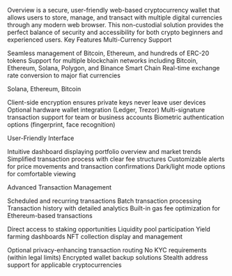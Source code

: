 Overview  is a secure, user-friendly web-based cryptocurrency wallet that allows users to store, manage, and transact with multiple digital currencies through any modern web browser. This non-custodial solution provides the perfect balance of security and accessibility for both crypto beginners and experienced users.
Key Features
Multi-Currency Support

Seamless management of Bitcoin, Ethereum, and hundreds of ERC-20 tokens
Support for multiple blockchain networks including Bitcoin, Ethereum, Solana, Polygon, and Binance Smart Chain
Real-time exchange rate conversion to major fiat currencies

Solana, Ethereum, Bitcoin

Client-side encryption ensures private keys never leave user devices
Optional hardware wallet integration (Ledger, Trezor)
Multi-signature transaction support for team or business accounts
Biometric authentication options (fingerprint, face recognition)

User-Friendly Interface

Intuitive dashboard displaying portfolio overview and market trends
Simplified transaction process with clear fee structures
Customizable alerts for price movements and transaction confirmations
Dark/light mode options for comfortable viewing

Advanced Transaction Management

Scheduled and recurring transactions
Batch transaction processing
Transaction history with detailed analytics
Built-in gas fee optimization for Ethereum-based transactions

Direct access to staking opportunities
Liquidity pool participation
Yield farming dashboards
NFT collection display and management

Optional privacy-enhancing transaction routing
No KYC requirements (within legal limits)
Encrypted wallet backup solutions
Stealth address support for applicable cryptocurrencies
